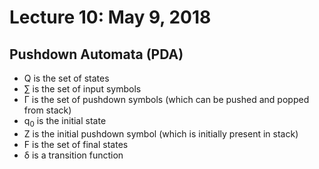 # Lecture 10: May 9, 2018
## Pushdown Automata (PDA)
* Q is the set of states
* ∑ is the set of input symbols
* Γ is the set of pushdown symbols (which can be pushed and popped from stack)
* q<sub>0</sub> is the initial state
* Z is the initial pushdown symbol (which is initially present in stack)
* F is the set of final states
* δ is a transition function
